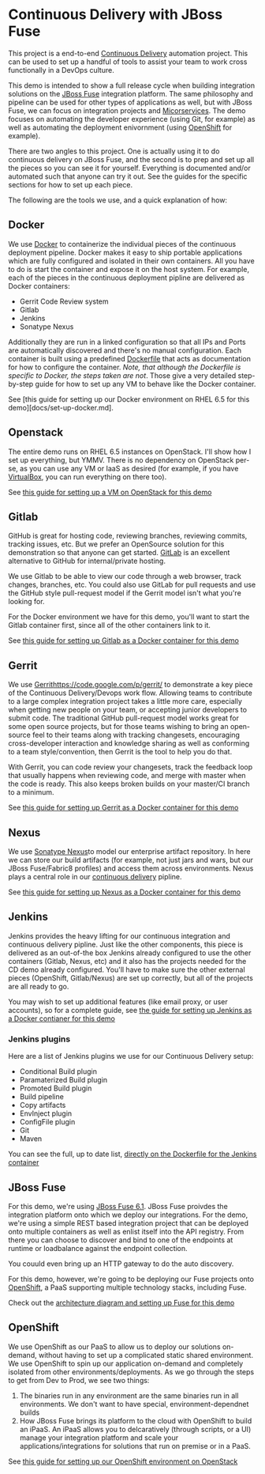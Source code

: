 # Continuous Delivery with JBoss Fuse
This project is a end-to-end [Continuous Delivery][cd] automation project. This can be used to set up a handful
of tools to assist your team to work cross functionally in a DevOps culture. 

This demo is intended to show a full release cycle when building integration solutions on the [JBoss Fuse][fuse] 
integration platform. The same philosophy and pipeline can be used for other types of applications as well, but with
JBoss Fuse, we can focus on integration projects and [Micorservices][microservices]. The demo focuses on automating
the developer experience (using Git, for example) as well as automating the deployment enivornment (using
[OpenShift][openshift] for example). 

There are two angles to this project. One is actually using it to do continuous delivery on JBoss Fuse, and the second
is to prep and set up all the pieces so you can see it for yourself. Everything is documented and/or automated such 
that anyone can try it out. See the guides for the specific sections for how to set up each piece.

The following are the tools we use, and a quick explanation of how:

## Docker
We use [Docker][docker] to containerize the individual pieces of the continuous deployment pipeline. Docker makes it 
easy to ship portable applications which are fully configured and isolated in their own containers. All you have to do 
is start the container and expose it on the host system. For example, each of the pieces in the continuous deployment
pipline are delivered as Docker containers:

* Gerrit Code Review system
* Gitlab 
* Jenkins
* Sonatype Nexus

Additionally they are run in a linked configuration so that all IPs and Ports are automatically discovered and there's
no manual configuration. Each container is built using a predefined [Dockerfile][dockerfile] that acts as documentation
for how to configure the container. _Note, that although the Dockerfile is specific to Docker, the steps taken are not_.
Those give a very detailed step-by-step guide for how to set up any VM to behave like the Docker container.

See [this guide for setting up our Docker environment on RHEL 6.5 for this demo][docs/set-up-docker.md].

## Openstack
The entire demo runs on RHEL 6.5 instances on OpenStack. I'll show how I set up everything, but YMMV. There is no
dependency on OpenStack per-se, as you can use any VM or IaaS as desired (for example, if you have [VirtualBox][vbox],
you can run everything on there too).

See [this guide for setting up a VM on OpenStack for this demo](docs/set-up-openstack-vm.md)


## Gitlab
GitHub is great for hosting code, reviewing branches, reviewing commits, tracking issues, etc. But we prefer an
OpenSource solution for this demonstration so that anyone can get started. [GitLab][gitlab] is an excellent alternative
to GitHub for internal/private hosting.

We use Gitlab to be able to view our code through a web browser, track changes, branches, etc. You could also 
use GitLab for pull requests and use the GitHub style pull-request model if the Gerrit model isn't what you're looking
for.

For the Docker environment we have for this demo, you'll want to start the Gitlab container first, since 
all of the other containers link to it.

See [this guide for setting up Gitlab as a Docker container for this demo](docs/set-up-gitlab.md)

## Gerrit
We use [Gerrit][gerrit]https://code.google.com/p/gerrit/ to demonstrate a key piece of the Continuous Delivery/Devops
work flow. Allowing teams to contribute to a large complex integration project takes a little more care, especially 
when getting new people on your team, or accepting junior developers to submit code. The traditional GitHub pull-request
model works great for some open source projects, but for those teams wishing to bring an open-source feel to their
teams along with tracking changesets, encouraging cross-developer interaction and knowledge sharing as well as 
conforming to a team style/convention, then Gerrit is the tool to help you do that. 

With Gerrit, you can code review your changesets, track the feedback loop that usually happens when reviewing code,
and merge with master when the code is ready. This also keeps broken builds on your master/CI branch to a minimum.

See [this guide for setting up Gerrit as a Docker container for this demo](docs/set-up-gitlab.md)

## Nexus
We use [Sonatype Nexus][nexus]to model our enterprise artifact repository. In here we can store our build artifacts
(for example, not just jars and wars, but our JBoss Fuse/Fabric8 profiles) and access them across environments. Nexus
plays a central role in our [continuous delivery][cd] pipline. 

See [this guide for setting up Nexus as a Docker container for this demo](docs/set-up-nexus.md)

## Jenkins
Jenkins provides the heavy lifting for our continuous integration and continuous delivery pipline. Just like the
other components, this piece is delivered as an out-of-the box Jenkins already configured to use the other containers
(Gitlab, Nexus, etc) and it also has the projects needed for the CD demo already configured. You'll have to make sure
the other external pieces (OpenShift, Gitlab/Nexus) are set up correctly, but all of the projects are all ready to 
go.

You may wish to set up additional features (like email proxy, or user accounts), so for a complete guide,
see [the guide for setting up Jenkins as a Docker contianer for this demo](docs/set-up-jenkins.md)

### Jenkins plugins
Here are a list of Jenkins plugins we use for our Continuous Delivery setup:

* Conditional Build plugin
* Paramaterized Build plugin
* Promoted Build plugin
* Build pipeline
* Copy artifacts
* EnvInject plugin
* ConfigFile plugin
* Git
* Maven

You can see the full, up to date list, [directly on the Dockerfile for the Jenkins container](jenkins-docker/Dockerfile)

## JBoss Fuse
For this demo, we're using [JBoss Fuse 6.1][fuse]. JBoss Fuse proivdes the integration platform onto which we deploy
our integrations. For the demo, we're using a simple REST based integration project that can be deployed onto 
multiple containers as well as enlist itself into the API registry. From there you can choose to discover and bind to
one of the endpoints at runtime or loadbalance against the endpoint collection.

You couuld even bring up an HTTP gateway to do the auto discovery.

For this demo, however, we're going to be deploying our Fuse projects onto [OpenShift][openshift], a 
PaaS supporting multiple technology stacks, including Fuse. 

Check out the [architecture diagram and setting up Fuse for this demo](docs/set-up-fuse.md)

## OpenShift
We use OpenShift as our PaaS to allow us to deploy our solutions on-demand, without having to set up a complicated
static shared environment. We use OpenShift to spin up our application on-demand and completely isolated from other
environments/deployments. As we go through the steps to get from Dev to Prod, we see two things:

1) The binaries run in any environment are the same binaries run in all environments. We don't want to have special,
environment-dependnet builds
2) How JBoss Fuse brings its platform to the cloud with OpenShift to build an iPaaS. An iPaaS allows you to 
delcaratively (through scripts, or a UI) manage your integration platform and scale your applications/integrations
for solutions that run on premise or in a PaaS.

See [this guide for setting up our OpenShift environment on OpenStack](docs/set-up-openshift.md)


[docker]: https://www.docker.com
[fuse]: http://www.jboss.org/products/fuse/overview/
[microservices]: http://microservices.io
[openshift]: https://www.openshift.com
[dockerfile]: https://docs.docker.com/reference/builder/
[vbox]: https://www.virtualbox.org
[gerrit]: https://code.google.com/p/gerrit/
[gitlab]: https://about.gitlab.com
[nexus]: http://www.sonatype.org/nexus/
[cd]: http://en.wikipedia.org/wiki/Continuous_delivery